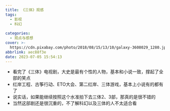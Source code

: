 ```yaml
---
title: 《三体》观感
tags:
  - 影视
  - 科幻
  
categories:
  - 观点与感想
cover: >-
  https://cdn.pixabay.com/photo/2018/08/15/13/10/galaxy-3608029_1280.jpg?auto=compress&cs=tinysrgb&dpr=2&h=750&w=1260
abbrlink: aec88f3e
date: 2023-07-05 15:54:13
---
```


- 看完了《三体》电视剧，大史是最有个性的人物，基本和小说一致，撑起了全部的笑点
- 红岸工程、古筝行动、ETO大会、第二红岸、三体游戏，基本上小说有的都有了
- 说实话，如果能继续按照这个水准拍下去三体2、3部，那真的是很不错的
- 当然这部剧还是很沉重的，不了解科幻以及三体的人不太适合看